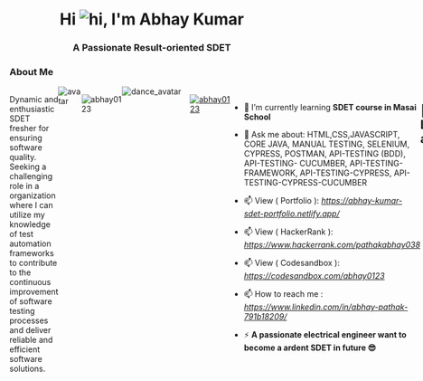 <h1 align="center">Hi <img width='40px' src='https://user-images.githubusercontent.com/42378118/110234147-e3259600-7f4e-11eb-95be-0c4047144dea.gif' alt='hi' />, I'm Abhay Kumar</h1>
<h3 align="center">A Passionate Result-oriented SDET</h3>
<h3 align="left">About Me</h3>
<div style="display: flex; justify-content: space-around;" >
 <p align="left" style="width: 50%;">Dynamic and enthusiastic SDET fresher for ensuring software
quality. Seeking a challenging role in a organization where I can
utilize my knowledge of test automation frameworks to
contribute to the continuous improvement of software testing
processes and deliver reliable and efficient software solutions.

 </p>
<img  src='https://user-images.githubusercontent.com/105913940/212524551-703b2315-8ec1-402d-8fcf-edbfd46b7658.jpg' alt='avatar' width='120%' height='400px'/>

<p align="left"> <img  src="https://komarev.com/ghpvc/?username=abhay0123&label=Profile%20views&color=0e75b6&style=flat" alt="abhay0123" /> </p>
<img align='right'  src='https://c.tenor.com/sY2l7om8MFIAAAAj/game-and-watch-dancing.gif' width='120px' height='120px' alt='dance_avatar' />
<p align="left"> <a href="https://github.com/ryo-ma/github-profile-trophy"><img  src="https://github-profile-trophy.vercel.app/?username=abhay0123&theme=darkhub" alt="abhay0123" alt="abhay0123" /></a> </p>


- 🌱 I’m currently learning **SDET course in Masai School**

- 💬 Ask me about:    HTML,CSS,JAVASCRIPT, CORE JAVA, MANUAL TESTING, SELENIUM, CYPRESS, POSTMAN, API-TESTING (BDD), API-TESTING-  CUCUMBER, API-TESTING-FRAMEWORK, API-TESTING-CYPRESS, API-TESTING-CYPRESS-CUCUMBER

- 📫 View ( Portfolio ): *https://abhay-kumar-sdet-portfolio.netlify.app/*

- 📫 View ( HackerRank ): *https://www.hackerrank.com/pathakabhay038*
  
- 📫 View ( Codesandbox ): *https://codesandbox.com/abhay0123*

- 📫 How to reach me : *https://www.linkedin.com/in/abhay-pathak-791b18209/*

- ⚡  **A passionate electrical engineer want to become a ardent SDET in future 😎**


## 🚀 Languages and Tools:
<div align="left">
 <img src="https://raw.githubusercontent.com/devicons/devicon/master/icons/html5/html5-original-wordmark.svg" alt="html5" width="40" height="40"/> 
     <img src="https://raw.githubusercontent.com/devicons/devicon/master/icons/css3/css3-original-wordmark.svg" alt="css3" width="40" height="40"/> 
    <img src="https://raw.githubusercontent.com/devicons/devicon/master/icons/javascript/javascript-original.svg" alt="javascript" width="40" height="40"/>
     <img src="https://raw.githubusercontent.com/devicons/devicon/master/icons/java/java-original.svg" alt="java" width="40" height="40"/> 
  </br>
   <img src="https://raw.githubusercontent.com/detain/svg-logos/780f25886640cef088af994181646db2f6b1a3f8/svg/selenium-logo.svg"        alt="selenium" width="40" height="40"/>
   
   <img src="https://raw.githubusercontent.com/simple-icons/simple-icons/6e46ec1fc23b60c8fd0d2f2ff46db82e16dbd75f/icons/cypress.svg"             alt="cypress" width="40" height="40"/>
    <img src="https://www.vectorlogo.zone/logos/mochajs/mochajs-icon.svg" alt="mocha" width="40" height="40"/>
   </br>
   <img src="https://www.vectorlogo.zone/logos/getpostman/getpostman-icon.svg" alt="postman" width="40" height="40"/>
   
   <img src="https://www.vectorlogo.zone/logos/git-scm/git-scm-icon.svg" alt="git" width="40" height="40"/>
   <img src="https://www.vectorlogo.zone/logos/springio/springio-icon.svg" alt="spring" width="40" height="40"/>
    </br>
    <img src="https://www.vectorlogo.zone/logos/jenkins/jenkins-icon.svg" alt="jenkins" width="40" height="40"/> 
  
   <img src="https://www.vectorlogo.zone/logos/visualstudio_code/visualstudio_code-icon.svg" alt="jira" width="40" height="40"/>
   <img src="https://www.vectorlogo.zone/logos/atlassian_jira/atlassian_jira-icon.svg" alt="jira" width="40" height="40"/>
   
</div>

<img align='right' src='https://camo.githubusercontent.com/657fa25e97fc26cd2e7212e5103d0a4f1b8c96907285e47f0a4095332fe3586f/68747470733a2f2f692e706f776572656474656d706c617465732e636f6d2f692f636c2f30302f3638322f7070745f616e696d6174696f6e5f3333322e676966' align='right' alt='avatar'/>


<div>
<p align="left"><img width="380" align="left" src="https://github-readme-stats.vercel.app/api/top-langs?username=Abhay0123&show_icons=true&theme=dark&locale=en&layout=compact" alt="Abhay0123" /></p>
<p>&nbsp;<img width="450" align="left" src="https://github-readme-stats.vercel.app/api?username=Abhay0123&show_icons=true&theme=dark&locale=en" alt="Abhay0123" /></p>
<p align="left" ><img width="550"  align="left" src="https://github-readme-streak-stats.herokuapp.com/?user=Abhay0123&show_icons=true&theme=dark" alt="Abhay0123" /></p>
  </div>
<br/>

                                                                                                  
<br/>
<img    src='https://raw.githubusercontent.com/BrunnerLivio/brunnerlivio/master/images/marquee.svg' alt='good buy'/>
